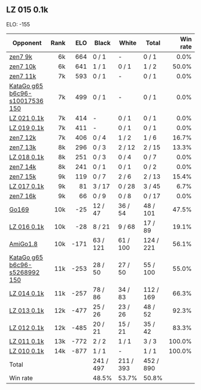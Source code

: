 ## LZ 015 0.1k ##

ELO: -155

Opponent | Rank | ELO | Black | White | Total | Win rate
---------|-----:|----:|-------|-------|-------|-------:
[zen7 9k](zen7%209k.md) | 6k | 664 | 0 / 1 | - | 0 / 1 | 0.0%
[zen7 10k](zen7%2010k.md) | 6k | 641 | 1 / 1 | 0 / 1 | 1 / 2 | 50.0%
[zen7 11k](zen7%2011k.md) | 7k | 593 | 0 / 1 | - | 0 / 1 | 0.0%
[KataGo g65 b6c96-s10017536 150](KataGo%20g65%20b6c96-s10017536%20150.md) | 7k | 499 | 0 / 1 | - | 0 / 1 | 0.0%
[LZ 021 0.1k](LZ%20021%200.1k.md) | 7k | 414 | - | 0 / 1 | 0 / 1 | 0.0%
[LZ 019 0.1k](LZ%20019%200.1k.md) | 7k | 411 | - | 0 / 1 | 0 / 1 | 0.0%
[zen7 12k](zen7%2012k.md) | 7k | 406 | 0 / 4 | 1 / 2 | 1 / 6 | 16.7%
[zen7 13k](zen7%2013k.md) | 8k | 296 | 0 / 3 | 2 / 12 | 2 / 15 | 13.3%
[LZ 018 0.1k](LZ%20018%200.1k.md) | 8k | 251 | 0 / 3 | 0 / 4 | 0 / 7 | 0.0%
[zen7 14k](zen7%2014k.md) | 8k | 241 | 0 / 1 | 0 / 1 | 0 / 2 | 0.0%
[zen7 15k](zen7%2015k.md) | 9k | 119 | 0 / 7 | 2 / 6 | 2 / 13 | 15.4%
[LZ 017 0.1k](LZ%20017%200.1k.md) | 9k | 81 | 3 / 17 | 0 / 28 | 3 / 45 | 6.7%
[zen7 16k](zen7%2016k.md) | 9k | 66 | 0 / 9 | 0 / 8 | 0 / 17 | 0.0%
[Go169](Go169.md) | 10k | -25 | 12 / 47 | 36 / 54 | 48 / 101 | 47.5%
[LZ 016 0.1k](LZ%20016%200.1k.md) | 10k | -28 | 8 / 21 | 9 / 68 | 17 / 89 | 19.1%
[AmiGo1.8](AmiGo1.8.md) | 10k | -171 | 63 / 121 | 61 / 100 | 124 / 221 | 56.1%
[KataGo g65 b6c96-s5268992 150](KataGo%20g65%20b6c96-s5268992%20150.md) | 11k | -253 | 28 / 50 | 27 / 50 | 55 / 100 | 55.0%
[LZ 014 0.1k](LZ%20014%200.1k.md) | 11k | -257 | 78 / 86 | 34 / 83 | 112 / 169 | 66.3%
[LZ 013 0.1k](LZ%20013%200.1k.md) | 12k | -477 | 25 / 26 | 23 / 26 | 48 / 52 | 92.3%
[LZ 012 0.1k](LZ%20012%200.1k.md) | 12k | -485 | 20 / 21 | 15 / 21 | 35 / 42 | 83.3%
[LZ 011 0.1k](LZ%20011%200.1k.md) | 13k | -772 | 2 / 2 | 1 / 1 | 3 / 3 | 100.0%
[LZ 010 0.1k](LZ%20010%200.1k.md) | 14k | -877 | 1 / 1 | - | 1 / 1 | 100.0%
Total | | | 241 / 497 | 211 / 393 | 452 / 890 | 
Win rate| | | 48.5% | 53.7% | 50.8% | 
